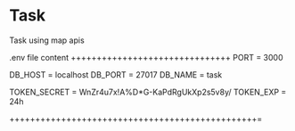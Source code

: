 # Task
Task using map apis


.env file content
+++++++++++++++++++++++++++++++
PORT = 3000

DB_HOST = localhost
DB_PORT = 27017
DB_NAME = task

TOKEN_SECRET = WnZr4u7x!A%D*G-KaPdRgUkXp2s5v8y/
TOKEN_EXP = 24h

++++++++++++++++++++++++++++++++++++++++++++++++=
